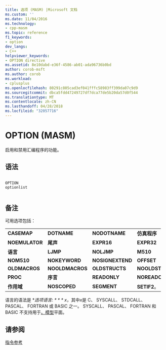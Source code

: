 ```yaml
---
title: 选项 (MASM) |Microsoft 文档
ms.custom: ''
ms.date: 11/04/2016
ms.technology:
- cpp-masm
ms.topic: reference
f1_keywords:
- option
dev_langs:
- C++
helpviewer_keywords:
- OPTION directive
ms.assetid: 8e10dabd-e36f-4586-ab01-ada96736b0bd
author: corob-msft
ms.author: corob
ms.workload:
- cplusplus
ms.openlocfilehash: 80291c805cad3ef041fffc58983ff399da07c9d9
ms.sourcegitcommit: dbca5fdd47249727df7dca77de5b20da57d0f544
ms.translationtype: MT
ms.contentlocale: zh-CN
ms.lasthandoff: 04/28/2018
ms.locfileid: "32057716"
---
```

# <a name="option-masm"></a>OPTION (MASM)
启用和禁用汇编程序的功能。  
  
## <a name="syntax"></a>语法  
  
```  
  
OPTION   
optionlist  
  
```  
  
## <a name="remarks"></a>备注  
 可用选项包括：  
  
|||||  
|-|-|-|-|  
|**CASEMAP**|**DOTNAME**|**NODOTNAME**|**仿真程序**|  
|**NOEMULATOR**|**尾声**|**EXPR16**|**EXPR32**|  
|**语言**|**LJMP**|**NOLJMP**|**M510**|  
|**NOM510**|**NOKEYWORD**|**NOSIGNEXTEND**|**OFFSET**|  
|**OLDMACROS**|**NOOLDMACROS**|**OLDSTRUCTS**|**NOOLDSTRUCTS**|  
|**PROC**|**序言**|**READONLY**|**NOREADONLY**|  
|**作用域**|**NOSCOPED**|**SEGMENT**|**SETIF2**。|  
  
 语言的语法是 **选项语言: * * * x*，其中*x*是 C、 SYSCALL、 STDCALL、 PASCAL、 FORTRAN 或 BASIC 之一。  SYSCALL、 PASCAL、 FORTRAN 和 BASIC 不支持用于[。模型](../../assembler/masm/dot-model.md)平面。  
  
## <a name="see-also"></a>请参阅  
 [指令参考](../../assembler/masm/directives-reference.md)